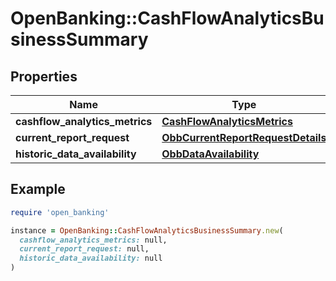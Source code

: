 # OpenBanking::CashFlowAnalyticsBusinessSummary

## Properties

| Name | Type | Description | Notes |
| ---- | ---- | ----------- | ----- |
| **cashflow_analytics_metrics** | [**CashFlowAnalyticsMetrics**](CashFlowAnalyticsMetrics.md) |  | [optional] |
| **current_report_request** | [**ObbCurrentReportRequestDetails**](ObbCurrentReportRequestDetails.md) |  |  |
| **historic_data_availability** | [**ObbDataAvailability**](ObbDataAvailability.md) |  |  |

## Example

```ruby
require 'open_banking'

instance = OpenBanking::CashFlowAnalyticsBusinessSummary.new(
  cashflow_analytics_metrics: null,
  current_report_request: null,
  historic_data_availability: null
)
```

